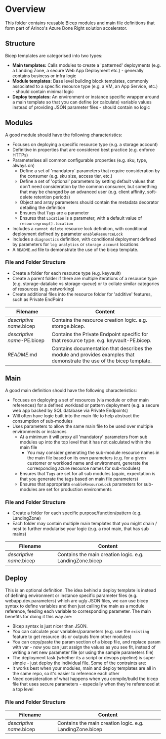 # Overview
This folder contains reusable Bicep modules and main file definitions that form part of Arinco's Azure Done Right solution accelerator. 


## Structure
Bicep templates are categorised into two types:
- **Main templates:** Calls modules to create a 'patterned' deployments (e.g. a Landing Zone, a secure Web App Deployment etc.) - generally contains business or infra logic
- **Module templates:** Base level building block templates, commonly associated to a specific resource type (e.g. a VM, an App Service, etc.) - should contain minimal logic
- **Deploy templates:** An environment or instance specific wrapper around a main template so that you can define (or calculate) variable values instead of providing JSON parameter files - should contain no logic
## Modules
A good module should have the following characteristics:
- Focuses on deploying a specific resource type (e.g. a storage account)
- Definitive in properties that are considered best practice (e.g. enforce HTTPs)
- Parameterises all common configurable properties (e.g. sku, type, always on)
  - Define a set of 'mandatory' parameters that require consideration by the consumer (e.g. sku size, access tier, etc.)
  - Define a set of 'optional' parameters by setting default values that don't need consideration by the common consumer, but something that may be changed by an advanced user (e.g. client affinity, soft-delete retention periods)
  - Object and array parameters should contain the metadata decorator detailing the definition
  - Ensures that  `Tags` are a parameter
  - Ensures that `Location` is a parameter, with a default value of `resourcegroup().location`
- Includes a `cannot delete` resource lock definition, with conditional deployment defined by parameter `enableResourceLock`
- Includes a `diagnostics` definition, with conditional deployment defined by parameters for `log analytics` or `storage account` locations
- A `README.md` file to demonstrate the use of the bicep template.  

### File and Folder Structure
- Create a folder for each resource type (e.g. keyvault)
- Create a parent folder if there are multiple iterations of a resource type (e.g. storage-datalake vs storage-queue) or to collate similar categories of resources (e.g. networking)
- Create additional files into the resource folder for 'additive' features, such as Private EndPoint

| Filename | Content|
|-|-|
| *descriptive name*.bicep  | Contains the resource creation logic.  e.g. storage.bicep.  
| *descriptive name*-PE.bicep  | Contains the Private Endpoint specific for that resource type.  e.g. keyvault-PE.bicep.  
| *README*.md  | Contains documentation that describes the module and provides examples that demonstrate the use of the bicep template.    
## Main
A good main definition should have the following characteristics:
- Focuses on deploying a set of resources (via module or other main references) for a defined workload or pattern deployment (e.g. a secure web app backed by SQL database via Private Endpoints)
- Will often have logic built into the main file to help abstract the consumption of sub-modules
- Uses parameters to allow the same main file to be used over multiple environments or instances
  - At a minimum it will proxy all 'mandatory' parameters from sub modules up into the top level that it has not calculated within the main file 
    - You may consider generating the sub-module resource names in the main file based on its own parameters (e.g. for a given customer or workload name and environment, generate the corresponding azure resource names for sub-modules)
  - Ensures that  `Tags` are set for all sub modules (again, expectation is that you generate the tags based on main file parameters)
  - Ensures that appropriate `enableResourceLock` parameters for sub-modules are set for production environments

### File and Folder Structure
- Create a folder for each specific purpose/function/pattern (e.g. LandingZone)
- Each folder may contain multiple main templates that you might chain / nest to further modularise your logic (e.g. a root main, that has sub mains)

| Filename | Content|
|-|-|
| *descriptive name*.bicep  | Contains the main creation logic.  e.g. LandingZone.bicep

## Deploy
This is an optional definition.  The idea behind a deploy template is instead of defining environment or instance specific parameter files (e.g. webapp.dev.parameters) which are ugly JSON files, we can use bicep syntax to define variables and then just calling the main as a module reference, feeding each variable to corresponding parameter.
The main benefits for doing it this way are:
- Bicep syntax is just nicer than JSON.
- You can calculate your variables/parameters (e.g. use the `existing` feature to get resource ids or outputs from other modules)
- You can copy/paste the param section of a bicep file, and replace param with var - now you can just assign the values as you see fit, instead of writing a net new parameter file (or using the sample parameters file)
- The deployment task (whether its a script or devops pipeline) is super simple - just deploy the individual file.
Some of the contraints are:
- It works best when your modules, main and deploy templates are all in the same repo, so it's easier to reference each other
- Need consideration of what happens when you compile/build the bicep file that uses secure parameters - especially when they're referenced at a top level

### File and Folder Structure

| Filename | Content|
|-|-|
| *descriptive name*.bicep  | Contains the main creation logic.  e.g. LandingZone.bicep
